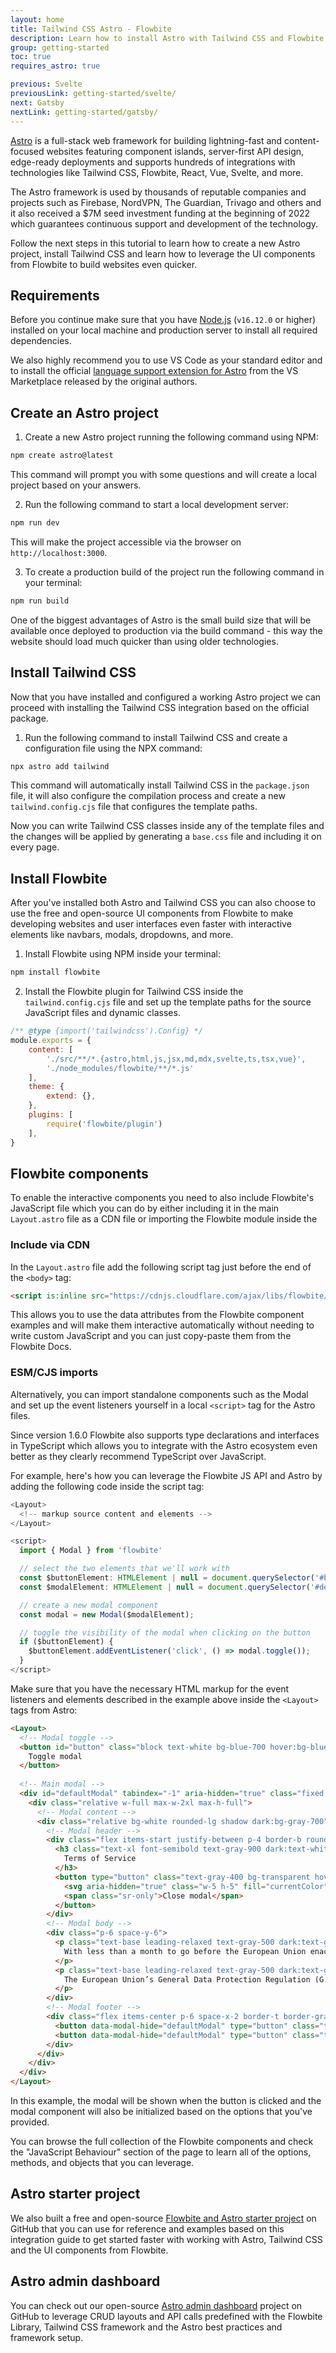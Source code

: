 ```yaml
---
layout: home
title: Tailwind CSS Astro - Flowbite
description: Learn how to install Astro with Tailwind CSS and Flowbite and start building modern websites with a lightning fast and content-focused web framework
group: getting-started
toc: true
requires_astro: true

previous: Svelte
previousLink: getting-started/svelte/
next: Gatsby
nextLink: getting-started/gatsby/
---
```


[Astro](https://astro.build) is a full-stack web framework for building lightning-fast and content-focused websites featuring component islands, server-first API design, edge-ready deployments and supports hundreds of integrations with technologies like Tailwind CSS, Flowbite, React, Vue, Svelte, and more.

The Astro framework is used by thousands of reputable companies and projects such as Firebase, NordVPN, The Guardian, Trivago and others and it also received a $7M seed investment funding at the beginning of 2022 which guarantees continuous support and development of the technology.

Follow the next steps in this tutorial to learn how to create a new Astro project, install Tailwind CSS and learn how to leverage the UI components from Flowbite to build websites even quicker.

## Requirements

Before you continue make sure that you have [Node.js](https://nodejs.org/en/) (`v16.12.0` or higher) installed on your local machine and production server to install all required dependencies.

We also highly recommend you to use VS Code as your standard editor and to install the official [language support extension for Astro](https://marketplace.visualstudio.com/items?itemName=astro-build.astro-vscode) from the VS Marketplace released by the original authors.

## Create an Astro project

1. Create a new Astro project running the following command using NPM:

```bash
npm create astro@latest
```

This command will prompt you with some questions and will create a local project based on your answers.

2. Run the following command to start a local development server:

```bash
npm run dev
```

This will make the project accessible via the browser on `http://localhost:3000`.

3. To create a production build of the project run the following command in your terminal:

```bash
npm run build
```

One of the biggest advantages of Astro is the small build size that will be available once deployed to production via the build command - this way the website should load much quicker than using older technologies.

## Install Tailwind CSS

Now that you have installed and configured a working Astro project we can proceed with installing the Tailwind CSS integration based on the official package.

1. Run the following command to install Tailwind CSS and create a configuration file using the NPX command:

```bash
npx astro add tailwind
```

This command will automatically install Tailwind CSS in the `package.json` file, it will also configure the compilation process and create a new `tailwind.config.cjs` file that configures the template paths.

Now you can write Tailwind CSS classes inside any of the template files and the changes will be applied by generating a `base.css` file and including it on every page.

## Install Flowbite

After you've installed both Astro and Tailwind CSS you can also choose to use the free and open-source UI components from Flowbite to make developing websites and user interfaces even faster with interactive elements like navbars, modals, dropdowns, and more.

1. Install Flowbite using NPM inside your terminal:

```bash
npm install flowbite
```

2. Install the Flowbite plugin for Tailwind CSS inside the `tailwind.config.cjs` file and set up the template paths for the source JavaScript files and dynamic classes.

```javascript
/** @type {import('tailwindcss').Config} */
module.exports = {
	content: [
		'./src/**/*.{astro,html,js,jsx,md,mdx,svelte,ts,tsx,vue}',
		'./node_modules/flowbite/**/*.js'
	],
	theme: {
		extend: {},
	},
	plugins: [
		require('flowbite/plugin')
	],
}
```

## Flowbite components

To enable the interactive components you need to also include Flowbite's JavaScript file which you can do by either including it in the main `Layout.astro` file as a CDN file or importing the Flowbite module inside the 

### Include via CDN

In the `Layout.astro` file add the following script tag just before the end of the `<body>` tag:

```html
<script is:inline src="https://cdnjs.cloudflare.com/ajax/libs/flowbite/1.7.0/flowbite.min.js"></script>
```

This allows you to use the data attributes from the Flowbite component examples and will make them interactive automatically without needing to write custom JavaScript and you can just copy-paste them from the Flowbite Docs.

### ESM/CJS imports

Alternatively, you can import standalone components such as the Modal and set up the event listeners yourself in a local `<script>` tag for the Astro files. 

Since version 1.6.0 Flowbite also supports type declarations and interfaces in TypeScript which allows you to integrate with the Astro ecosystem even better as they clearly recommend TypeScript over JavaScript.

For example, here's how you can leverage the Flowbite JS API and Astro by adding the following code inside the script tag:

```javascript
<Layout>
  <!-- markup source content and elements -->
</Layout>

<script>
  import { Modal } from 'flowbite'

  // select the two elements that we'll work with
  const $buttonElement: HTMLElement | null = document.querySelector('#button');
  const $modalElement: HTMLElement | null = document.querySelector('#defaultModal');

  // create a new modal component
  const modal = new Modal($modalElement);

  // toggle the visibility of the modal when clicking on the button
  if ($buttonElement) {
    $buttonElement.addEventListener('click', () => modal.toggle());
  }
</script>
```

Make sure that you have the necessary HTML markup for the event listeners and elements described in the example above inside the `<Layout>` tags from Astro:

```html
<Layout>
  <!-- Modal toggle -->
  <button id="button" class="block text-white bg-blue-700 hover:bg-blue-800 focus:ring-4 focus:outline-none focus:ring-blue-300 font-medium rounded-lg text-sm px-5 py-2.5 text-center dark:bg-blue-600 dark:hover:bg-blue-700 dark:focus:ring-blue-800" type="button">
    Toggle modal
  </button>
  
  <!-- Main modal -->
  <div id="defaultModal" tabindex="-1" aria-hidden="true" class="fixed top-0 left-0 right-0 z-50 hidden w-full p-4 overflow-x-hidden overflow-y-auto md:inset-0 h-[calc(100%-1rem)] max-h-full">
    <div class="relative w-full max-w-2xl max-h-full">
      <!-- Modal content -->
      <div class="relative bg-white rounded-lg shadow dark:bg-gray-700">
        <!-- Modal header -->
        <div class="flex items-start justify-between p-4 border-b rounded-t dark:border-gray-600">
          <h3 class="text-xl font-semibold text-gray-900 dark:text-white">
            Terms of Service
          </h3>
          <button type="button" class="text-gray-400 bg-transparent hover:bg-gray-200 hover:text-gray-900 rounded-lg text-sm p-1.5 ml-auto inline-flex items-center dark:hover:bg-gray-600 dark:hover:text-white" data-modal-hide="defaultModal">
            <svg aria-hidden="true" class="w-5 h-5" fill="currentColor" viewBox="0 0 20 20" xmlns="http://www.w3.org/2000/svg"><path fill-rule="evenodd" d="M4.293 4.293a1 1 0 011.414 0L10 8.586l4.293-4.293a1 1 0 111.414 1.414L11.414 10l4.293 4.293a1 1 0 01-1.414 1.414L10 11.414l-4.293 4.293a1 1 0 01-1.414-1.414L8.586 10 4.293 5.707a1 1 0 010-1.414z" clip-rule="evenodd"></path></svg>
            <span class="sr-only">Close modal</span>
          </button>
        </div>
        <!-- Modal body -->
        <div class="p-6 space-y-6">
          <p class="text-base leading-relaxed text-gray-500 dark:text-gray-400">
            With less than a month to go before the European Union enacts new consumer privacy laws for its citizens, companies around the world are updating their terms of service agreements to comply.
          </p>
          <p class="text-base leading-relaxed text-gray-500 dark:text-gray-400">
            The European Union’s General Data Protection Regulation (G.D.P.R.) goes into effect on May 25 and is meant to ensure a common set of data rights in the European Union. It requires organizations to notify users as soon as possible of high-risk data breaches that could personally affect them.
          </p>
        </div>
        <!-- Modal footer -->
        <div class="flex items-center p-6 space-x-2 border-t border-gray-200 rounded-b dark:border-gray-600">
          <button data-modal-hide="defaultModal" type="button" class="text-white bg-blue-700 hover:bg-blue-800 focus:ring-4 focus:outline-none focus:ring-blue-300 font-medium rounded-lg text-sm px-5 py-2.5 text-center dark:bg-blue-600 dark:hover:bg-blue-700 dark:focus:ring-blue-800">I accept</button>
          <button data-modal-hide="defaultModal" type="button" class="text-gray-500 bg-white hover:bg-gray-100 focus:ring-4 focus:outline-none focus:ring-blue-300 rounded-lg border border-gray-200 text-sm font-medium px-5 py-2.5 hover:text-gray-900 focus:z-10 dark:bg-gray-700 dark:text-gray-300 dark:border-gray-500 dark:hover:text-white dark:hover:bg-gray-600 dark:focus:ring-gray-600">Decline</button>
        </div>
      </div>
    </div>
  </div>
</Layout>
```

In this example, the modal will be shown when the button is clicked and the modal component will also be initialized based on the options that you've provided.

You can browse the full collection of the Flowbite components and check the "JavaScript Behaviour" section of the page to learn all of the options, methods, and objects that you can leverage.

## Astro starter project

We also built a free and open-source [Flowbite and Astro starter project](https://github.com/themesberg/tailwind-astro-starter) on GitHub that you can use for reference and examples based on this integration guide to get started faster with working with Astro, Tailwind CSS and the UI components from Flowbite.

## Astro admin dashboard

You can check out our open-source [Astro admin dashboard](https://github.com/themesberg/flowbite-astro-admin-dashboard) project on GitHub to leverage CRUD layouts and API calls predefined with the Flowbite Library, Tailwind CSS framework and the Astro best practices and framework setup.